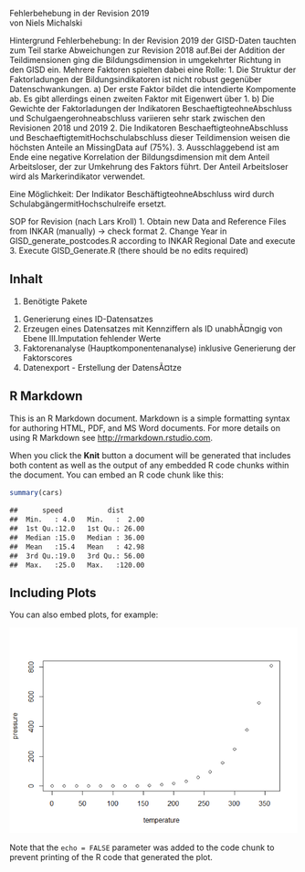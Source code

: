 Fehlerbehebung in der Revision 2019  
von Niels Michalski

Hintergrund Fehlerbehebung: In der Revision 2019 der GISD-Daten tauchten
zum Teil starke Abweichungen zur Revision 2018 auf.Bei der Addition der
Teildimensionen ging die Bildungsdimension in umgekehrter Richtung in
den GISD ein. Mehrere Faktoren spielten dabei eine Rolle: 1. Die
Struktur der Faktorladungen der Bildungsindikatoren ist nicht robust
gegenüber Datenschwankungen. a) Der erste Faktor bildet die intendierte
Kompomente ab. Es gibt allerdings einen zweiten Faktor mit Eigenwert
über 1. b) Die Gewichte der Faktorladungen der Indikatoren
BeschaeftigteohneAbschluss und Schulgaengerohneabschluss variieren sehr
stark zwischen den Revisionen 2018 und 2019 2. Die Indikatoren
BeschaeftigteohneAbschluss und BeschaeftigtemitHochschulabschluss dieser
Teildimension weisen die höchsten Anteile an MissingData auf (75%). 3.
Ausschlaggebend ist am Ende eine negative Korrelation der
Bildungsdimension mit dem Anteil Arbeitsloser, der zur Umkehrung des
Faktors führt. Der Anteil Arbeitsloser wird als Markerindikator
verwendet.

Eine Möglichkeit: Der Indikator BeschäftigteohneAbschluss wird durch
SchulabgängermitHochschulreife ersetzt.

SOP for Revision (nach Lars Kroll) 1. Obtain new Data and Reference
Files from INKAR (manually) -\> check format 2. Change Year in
GISD\_generate\_postcodes.R according to INKAR Regional Date and execute
3. Execute GISD\_Generate.R (there should be no edits required)

Inhalt
------

1.  Benötigte Pakete

<!-- -->

1.  Generierung eines ID-Datensatzes
2.  Erzeugen eines Datensatzes mit Kennziffern als ID unabhÃ¤ngig von
    Ebene III.Imputation fehlender Werte
3.  Faktorenanalyse (Hauptkomponentenanalyse) inklusive Generierung der
    Faktorscores
4.  Datenexport - Erstellung der DatensÃ¤tze

R Markdown
----------

This is an R Markdown document. Markdown is a simple formatting syntax
for authoring HTML, PDF, and MS Word documents. For more details on
using R Markdown see
<a href="http://rmarkdown.rstudio.com" class="uri">http://rmarkdown.rstudio.com</a>.

When you click the **Knit** button a document will be generated that
includes both content as well as the output of any embedded R code
chunks within the document. You can embed an R code chunk like this:

``` r
summary(cars)
```

    ##      speed           dist       
    ##  Min.   : 4.0   Min.   :  2.00  
    ##  1st Qu.:12.0   1st Qu.: 26.00  
    ##  Median :15.0   Median : 36.00  
    ##  Mean   :15.4   Mean   : 42.98  
    ##  3rd Qu.:19.0   3rd Qu.: 56.00  
    ##  Max.   :25.0   Max.   :120.00

Including Plots
---------------

You can also embed plots, for example:

![](GISD_Generate_2015_revision2020_files/figure-markdown_github/pressure-1.png)

Note that the `echo = FALSE` parameter was added to the code chunk to
prevent printing of the R code that generated the plot.
